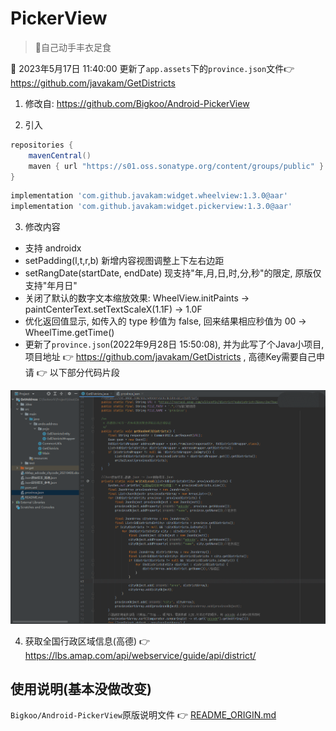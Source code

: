# PickerView

> 🌴自己动手丰衣足食

🚀 2023年5月17日 11:40:00 更新了`app.assets`下的`province.json`文件👉<https://github.com/javakam/GetDistricts>

1. 修改自: <https://github.com/Bigkoo/Android-PickerView>

2. 引入

```groovy
repositories {
    mavenCentral()
    maven { url "https://s01.oss.sonatype.org/content/groups/public" }
}
```

```groovy
implementation 'com.github.javakam:widget.wheelview:1.3.0@aar'
implementation 'com.github.javakam:widget.pickerview:1.3.0@aar'
```

3. 修改内容

- 支持 androidx
- setPadding(l,t,r,b) 新增内容视图调整上下左右边距
- setRangDate(startDate, endDate) 现支持"年,月,日,时,分,秒"的限定, 原版仅支持"年月日"
- 关闭了默认的数字文本缩放效果: WheelView.initPaints -> paintCenterText.setTextScaleX(1.1F) -> 1.0F
- 优化返回值显示, 如传入的 type 秒值为 false, 回来结果相应秒值为 00 -> WheelTime.getTime()
- 更新了`province.json`(2022年9月28日 15:50:08), 并为此写了个Java小项目, 项目地址
  👉 <https://github.com/javakam/GetDistricts> , 高德Key需要自己申请 👉 以下部分代码片段

![全国行政区域信息(高德)](https://raw.githubusercontent.com/javakam/PickerView/master/screenshot/全国行政区域信息_高德.png)

4. 获取全国行政区域信息(高德) 👉 <https://lbs.amap.com/api/webservice/guide/api/district/>

## 使用说明(基本没做改变)

`Bigkoo/Android-PickerView`原版说明文件
👉 [README_ORIGIN.md](https://github.com/javakam/PickerView/blob/master/README_ORIGIN.md)
